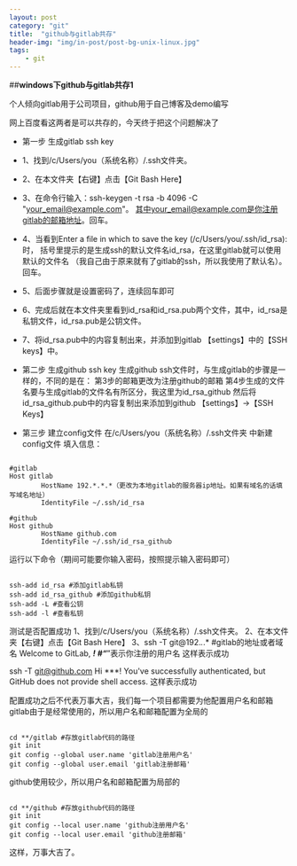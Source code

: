 ```yaml
---
layout: post
category: "git"
title:  "github与gitlab共存"
header-img: "img/in-post/post-bg-unix-linux.jpg"
tags:
    - git
---
```


##****windows下github与gitlab共存1****

个人倾向gitlab用于公司项目，github用于自己博客及demo编写

网上百度看这两者是可以共存的，今天终于把这个问题解决了

+ 第一步 生成gitlab ssh key
 + 1、找到/c/Users/you（系统名称）/.ssh文件夹。
 + 2、在本文件夹【右键】点击【Git Bash Here】
 + 3、在命令行输入：ssh-keygen -t rsa -b 4096 -C "your_email@example.com"。
   其中your_email@example.com是你注册gitlab的邮箱地址。回车。
 + 4、当看到Enter a file in which to save the key (/c/Users/you/.ssh/id_rsa):时，
    括号里提示的是生成ssh的默认文件名id_rsa，在这里gitlab就可以使用默认的文件名
   （我自己由于原来就有了gitlab的ssh，所以我使用了默认名）。回车。
 + 5、后面步骤就是设置密码了，连续回车即可
 + 6、完成后就在本文件夹里看到id_rsa和id_rsa.pub两个文件，其中，id_rsa是私钥文件，id_rsa.pub是公钥文件。
 + 7、将id_rsa.pub中的内容复制出来，并添加到gitlab 【settings】中的【SSH keys】中。

+ 第二步 生成github ssh key
    生成github ssh文件时，与生成gitlab的步骤是一样的，不同的是在：
      第3步的邮箱更改为注册github的邮箱
      第4步生成的文件名要与生成gitlab的文件名有所区分，我这里为id_rsa_github
      然后将id_rsa_github.pub中的内容复制出来添加到github 【settings】->【SSH Keys】

+ 第三步 建立config文件
    在/c/Users/you（系统名称）/.ssh文件夹 中新建config文件
    填入信息：
<pre><code>
#gitlab
Host gitlab
        HostName 192.*.*.*（更改为本地gitlab的服务器ip地址。如果有域名的话填写域名地址）
        IdentityFile ~/.ssh/id_rsa

#github
Host github
        HostName github.com
        IdentityFile ~/.ssh/id_rsa_github
</code></pre>

运行以下命令（期间可能要你输入密码，按照提示输入密码即可）
<pre><code>
ssh-add id_rsa #添加gitlab私钥
ssh-add id_rsa_github #添加github私钥
ssh-add -L #查看公钥
ssh-add -l #查看私钥
</code></pre>
测试是否配置成功
1、找到/c/Users/you（系统名称）/.ssh文件夹。
2、在本文件夹【右键】点击【Git Bash Here】
3、ssh -T git@192.*.*.*    #gitlab的地址或者域名
Welcome to GitLab, ***! #“***”表示你注册的用户名  这样表示成功

ssh -T git@github.com
Hi ***! You've successfully authenticated, but GitHub does not provide shell access.
这样表示成功

配置成功之后不代表万事大吉，我们每一个项目都需要为他配置用户名和邮箱
gitlab由于是经常使用的，所以用户名和邮箱配置为全局的
<pre><code>
cd **/gitlab #存放gitlab代码的路径
git init
git config --global user.name 'gitlab注册用户名'
git config --global user.email 'gitlab注册邮箱'
</code></pre>
github使用较少，所以用户名和邮箱配置为局部的
<pre><code>
cd **/github #存放github代码的路径
git init
git config --local user.name 'github注册用户名'
git config --local user.email 'github注册邮箱'
</code></pre>
这样，万事大吉了。









